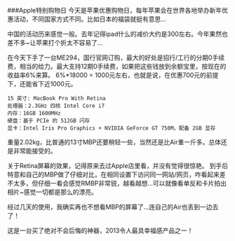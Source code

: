 ###Apple特别购物日
今天是苹果优惠购物日，每年苹果会在世界各地举办新年优惠活动，不同国家方式不同。比如日本的福袋就挺有意思... 

中国的活动历来感觉一般。去年记得ipad什么的减价大约是300左右。今年果然也差不多~让苹果打个折太不容易了... 

在今天下手了一台ME294，国行官网订购，最大的好处是招行/工行的分期0手续费，相当的给力。最大支持12期0手续费，如果把这些钱放到余额宝里，按现在的收益率6%来算。 6%*18000 = 1000元左右，也就是说，在优惠700元的前提下，还能省下近1000元。

```
15 英寸: MacBook Pro With Retina
处理器：2.3GHz 四核 Intel Core i7  
内存：16GB 1600MHz  
硬盘：基于 PCIe 的 512GB 闪存  
显卡：Intel Iris Pro Graphics + NVIDIA GeForce GT 750M，配备 2GB 显存  
```
重量2.02kg，比普通的13寸MBP还要稍轻一些，当然还是比Air重一斤多。总体还是非常能接受的。

关于Retina屏幕的效果，记得原来去过Apple店里看，并没有觉得很惊艳。
到手后特意和自己的MBP做了仔细对比，在相同设置下访问同一网站/网页，咋看起来差不太多，但仔细一看会感觉RMBP非常锐，越看越想...可以就像看单反和卡片拍出相片~感觉一切都是那么的漂亮。

经过几天的使用，我确实再也不想看MBP的屏幕了...连自己的Air也丢到一边去了！

这是一台买了绝对不会后悔的神器，2013令人最具幸福感产品之一！


